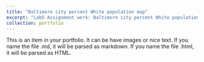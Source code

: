 ```yaml
---
title: "Baltimore city percent White population map"
excerpt: "Lab5 Assignment work: Baltimore city percent White population map <br/><img src='/images/baltimore_white_pop_percent.png'>"
collection: portfolio
---
```


This is an item in your portfolio. It can be have images or nice text. If you name the file .md, it will be parsed as markdown. If you name the file .html, it will be parsed as HTML. 
